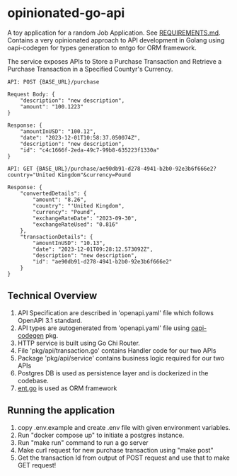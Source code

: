 # opinionated-go-api

A toy application for a random Job Application. See [REQUIREMENTS.md](REQUIREMENTS.md). Contains a very opinionated approach to API development in Golang using oapi-codegen for types generation to entgo for ORM framework. 

The service exposes APIs to Store a Purchase Transaction and Retrieve a Purchase Transaction in a Specified Countyr's Currency. 

```
API: POST {BASE_URL}/purchase

Request Body: {
    "description": "new description",
    "amount": "100.1223"
}

Response: {
    "amountInUSD": "100.12",
    "date": "2023-12-01T10:58:37.050074Z",
    "description": "new description",
    "id": "c4c1666f-2eda-49c7-99b8-635223f1330a"
}
``` 

```
API: GET {BASE_URL}/purchase/ae90db91-d278-4941-b2b0-92e3b6f666e2?country="United Kingdom"&currency=Pound

Response: {
    "convertedDetails": {
        "amount": "8.26",
        "country": "'United Kingdom",
        "currency": "Pound",
        "exchangeRateDate": "2023-09-30",
        "exchangeRateUsed": "0.816"
    },
    "transactionDetails": {
        "amountInUSD": "10.13",
        "date": "2023-12-01T09:28:12.573092Z",
        "description": "new description",
        "id": "ae90db91-d278-4941-b2b0-92e3b6f666e2"
    }
}
```

## Technical Overview 
1. API Specification are described in 'openapi.yaml' file which follows OpenAPI 3.1 standard. 
2. API types are autogenerated from 'openapi.yaml' file using [oapi-codegen](github.com/deepmap/oapi-codegen/cmd/oapi-codegen) pkg. 
3. HTTP service is built using Go Chi Router. 
4. File 'pkg/api/transaction.go' contains Handler code for our two APIs
5. Package 'pkg/api/service' contains business logic required for our two APIs
6. Postgres DB is used as persistence layer and is dockerized in the codebase. 
7. [ent.go](https://entgo.io/) is used as ORM framework 

## Running the application 
1. copy .env.example and create .env file with given environment variables.
1. Run "docker compose up" to initiate a postgres instance. 
2. Run "make run" command to run a go server 
3. Make curl request for new purchase transaction using "make post"
4. Get the transaction Id from output of POST request and use that to make GET request!
